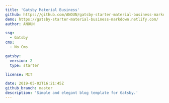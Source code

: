 ```yaml
---
title: 'Gatsby Material Business'
github: https://github.com/ANOUN/gatsby-starter-material-business-markdown
demo: https://gatsby-starter-material-business-markdown.netlify.com/
author: ANOUN

ssg:
  - Gatsby
cms:
  - No Cms

gatsby:
  version: 2
  type: starter

license: MIT

date: 2019-05-02T16:21:45Z
github_branch: master
description: 'Simple and elegant blog template for Gatsby.'
---
```

